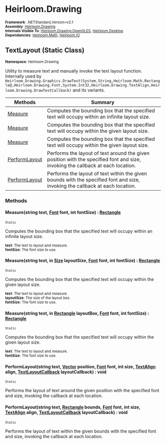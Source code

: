 # Heirloom.Drawing

<small>**Framework**: .NETStandard,Version=v2.1</small>  
<small>**Assembly**: [Heirloom.Drawing](../Heirloom.Drawing/Heirloom.Drawing.md)</small>  
<small>**Internals Visible To**: [Heirloom.Drawing.OpenGLES](../Heirloom.Drawing.OpenGLES/Heirloom.Drawing.OpenGLES.md), [Heirloom.Desktop](../Heirloom.Desktop/Heirloom.Desktop.md)</small>  
<small>**Dependancies**: [Heirloom.Math](../Heirloom.Math/Heirloom.Math.md), [Heirloom.IO](../Heirloom.IO/Heirloom.IO.md)</small>  

## TextLayout (Static Class)
<small>**Namespace**: Heirloom.Drawing</sub></small>  

Utility to measure text and manually invoke the text layout function.   
 Internally used by `Heirloom.Drawing.Graphics.DrawText(System.String,Heirloom.Math.Rectangle@,Heirloom.Drawing.Font,System.Int32,Heirloom.Drawing.TextAlign,Heirloom.Drawing.DrawTextCallback)` and its variants.

| Methods                    | Summary                                                                                                                         |
|----------------------------|---------------------------------------------------------------------------------------------------------------------------------|
| [Measure](#MEAS22C8)       | Computes the bounding box that the specified text will occupy within an infinite layout size.                                   |
| [Measure](#MEAS22C8)       | Computes the bounding box that the specified text will occupy within the given layout size.                                     |
| [Measure](#MEAS22C8)       | Computes the bounding box that the specified text will occupy within the given layout size.                                     |
| [PerformLayout](#PERFD99A) | Performs the layout of text around the given position with the specified font and size, invoking the callback at each location. |
| [PerformLayout](#PERFD99A) | Performs the layout of text within the given bounds with the specified font and size, invoking the callback at each location.   |

### Methods

#### <a name="MEASF604"></a> Measure(string text, [Font](Heirloom.Drawing.Font.md) font, int fontSize) : [Rectangle](../Heirloom.Math/Heirloom.Math.Rectangle.md)
<small>`Static`</small>

Computes the bounding box that the specified text will occupy within an infinite layout size.

<small>**text**: <param name="text">The text to layout and measure.</param></small>  
<small>**fontSize**: <param name="fontSize">The font size to use.</param></small>  

#### <a name="MEASDB2A"></a> Measure(string text, in [Size](../Heirloom.Math/Heirloom.Math.Size.md) layoutSize, [Font](Heirloom.Drawing.Font.md) font, int fontSize) : [Rectangle](../Heirloom.Math/Heirloom.Math.Rectangle.md)
<small>`Static`</small>

Computes the bounding box that the specified text will occupy within the given layout size.

<small>**text**: <param name="text">The text to layout and measure.</param></small>  
<small>**layoutSize**: <param name="layoutSize">The size of the layout box.</param></small>  
<small>**fontSize**: <param name="fontSize">The font size to use.</param></small>  

#### <a name="MEAS6FE8"></a> Measure(string text, in [Rectangle](../Heirloom.Math/Heirloom.Math.Rectangle.md) layoutBox, [Font](Heirloom.Drawing.Font.md) font, int fontSize) : [Rectangle](../Heirloom.Math/Heirloom.Math.Rectangle.md)
<small>`Static`</small>

Computes the bounding box that the specified text will occupy within the given layout size.

<small>**text**: <param name="text">The text to layout and measure.</param></small>  
<small>**fontSize**: <param name="fontSize">The font size to use.</param></small>  

#### <a name="PERFEE26"></a> PerformLayout(string text, [Vector](../Heirloom.Math/Heirloom.Math.Vector.md) position, [Font](Heirloom.Drawing.Font.md) font, int size, [TextAlign](Heirloom.Drawing.TextAlign.md) align, [TextLayoutCallback](Heirloom.Drawing.TextLayoutCallback.md) layoutCallback) : void
<small>`Static`</small>

Performs the layout of text around the given position with the specified font and size, invoking the callback at each location.


#### <a name="PERF7C47"></a> PerformLayout(string text, [Rectangle](../Heirloom.Math/Heirloom.Math.Rectangle.md) bounds, [Font](Heirloom.Drawing.Font.md) font, int size, [TextAlign](Heirloom.Drawing.TextAlign.md) align, [TextLayoutCallback](Heirloom.Drawing.TextLayoutCallback.md) layoutCallback) : void
<small>`Static`</small>

Performs the layout of text within the given bounds with the specified font and size, invoking the callback at each location.


